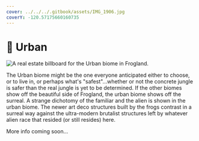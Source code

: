 ```yaml
---
cover: ../../../.gitbook/assets/IMG_1906.jpg
coverY: -120.57175660160735
---
```


# 🏨 Urban

![A real estate billboard for the Urban biome in Frogland. ](https://imgur.com/iYL09zL.jpg)

The Urban biome might be the one everyone anticipated either to choose, or to live in, or perhaps what's "safest"...whether or not the concrete jungle is safer than the real jungle is yet to be determined. If the other biomes show off the beautiful side of Frogland, the urban biome shows off the surreal. A strange dichotomy of the familiar and the alien is shown in the urban biome. The newer art deco structures built by the frogs contrast in a surreal way against the ultra-modern brutalist structures left by whatever alien race that resided (or still resides) here.

More info coming soon...
